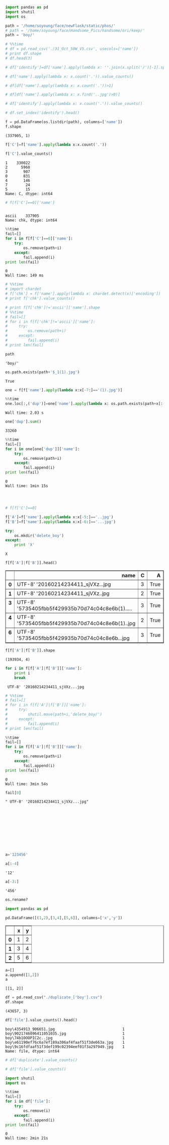 

```python
import pandas as pd
import shutil
import os
```


```python
path = '/home/soyoung/face/newFlask/static/phos/'
# path = '/home/soyoung/face/Handsome_Pics/handsome/ori/keep/'
path = 'boy/'
```


```python
# %%time
# df = pd.read_csv('./31_Oct_50W_V5.csv', usecols=['name'])
# print df.shape
# df.head(3)
```


```python
# df['identify']=df['name'].apply(lambda x: ''.join(x.split('/')[-1].split('.')[:-1]))
```


```python
# df['name'].apply(lambda x: x.count('.')).value_counts()
```


```python
# df[df['name'].apply(lambda x: x.count('.'))>1]
```


```python
# df[df['name'].apply(lambda x: x.find('..jpg')>0)]
```


```python
# df['identify'].apply(lambda x: x.count('.')).value_counts()
```


```python
# df.set_index('identify').head()
```


```python
f = pd.DataFrame(os.listdir(path), columns=['name'])
f.shape
```




    (337905, 1)




```python
f['C']=f['name'].apply(lambda x:x.count('.'))

```


```python
f['C'].value_counts()
```




    1    330022
    2      5960
    3       907
    0       831
    4       146
    7        24
    5        15
    Name: C, dtype: int64




```python
# f[f['C']==0]['name']
```


```python

```




    ascii    337905
    Name: chk, dtype: int64




```python
%%time
fail=[]
for i in f[f['C']==0]['name']:
    try:
        os.remove(path+i)
    except:
        fail.append(i)
print len(fail)
```

    0
    Wall time: 149 ms



```python
# %%time
# import chardet
# f['chk'] = f['name'].apply(lambda x: chardet.detect(x)['encoding'])
# print f['chk'].value_counts()

# print f[f['chk']!='ascii']['name'].shape
# %%time
# fail=[]
# for i in f[f['chk']!='ascii']['name']:
#     try:
#         os.remove(path+i)
#     except:
#         fail.append(i)
# print len(fail)
```


```python
path
```




    'boy/'




```python
os.path.exists(path+'$_1(1).jpg')
```




    True




```python
one = f[f['name'].apply(lambda x:x[-7:]=='(1).jpg')]

```


```python
%%time
one.loc[:,('dup')]=one['name'].apply(lambda x: os.path.exists(path+x[:-7]+'.jpg'))
```

    Wall time: 2.03 s



```python
one['dup'].sum()
```




    33260




```python
%%time
fail=[]
for i in one[one['dup']]['name']:
    try:
        os.remove(path+i)
    except:
        fail.append(i)
print len(fail)
```

    0
    Wall time: 1min 15s



```python

```


```python

```


```python

```


```python
# f[f['C']==0]
```


```python
f['A']=f['name'].apply(lambda x:x[-5:]=='..jpg')
f['B']=f['name'].apply(lambda x:x[-6:]=='...jpg')
```


```python
try:
    os.mkdir('delete_boy')
except:
    print 'X'
```

    X



```python
f[f['A']|f['B']].head()
```




<div>
<style>
    .dataframe thead tr:only-child th {
        text-align: right;
    }

    .dataframe thead th {
        text-align: left;
    }

    .dataframe tbody tr th {
        vertical-align: top;
    }
</style>
<table border="1" class="dataframe">
  <thead>
    <tr style="text-align: right;">
      <th></th>
      <th>name</th>
      <th>C</th>
      <th>A</th>
      <th>B</th>
    </tr>
  </thead>
  <tbody>
    <tr>
      <th>0</th>
      <td>UTF-8' '20160214234411_sjVXz...jpg</td>
      <td>3</td>
      <td>True</td>
      <td>True</td>
    </tr>
    <tr>
      <th>1</th>
      <td>UTF-8' '20160214234411_sjVXz..jpg</td>
      <td>2</td>
      <td>True</td>
      <td>False</td>
    </tr>
    <tr>
      <th>3</th>
      <td>UTF-8' '5735405fbb5f429935b70d74c04c8e6b(1).....</td>
      <td>3</td>
      <td>True</td>
      <td>True</td>
    </tr>
    <tr>
      <th>4</th>
      <td>UTF-8' '5735405fbb5f429935b70d74c04c8e6b(1)..jpg</td>
      <td>2</td>
      <td>True</td>
      <td>False</td>
    </tr>
    <tr>
      <th>6</th>
      <td>UTF-8' '5735405fbb5f429935b70d74c04c8e6b...jpg</td>
      <td>3</td>
      <td>True</td>
      <td>True</td>
    </tr>
  </tbody>
</table>
</div>




```python
f[f['A']|f['B']].shape
```




    (193934, 4)




```python
for i in f[f['A']|f['B']]['name']:
    print i
    break
```

     UTF-8' '20160214234411_sjVXz...jpg



```python
# %%time
# fail=[]
# for i in f[f['A']|f['B']]['name']:
#     try:
#         shutil.move(path+i,'delete_boy/')
#     except:
#         fail.append(i)
# print len(fail)
```


```python
%%time
fail=[]
for i in f[f['A']|f['B']]['name']:
    try:
        os.remove(path+i)
    except:
        fail.append(i)
print len(fail)
```

    0
    Wall time: 3min 54s



```python
fail[0]
```




    " UTF-8' '20160214234411_sjVXz...jpg"




```python

```


```python

```


```python

```


```python

```


```python

```


```python

```


```python

```


```python

```


```python

```


```python

```


```python
a='123456'
```


```python
a[:-4]
```




    '12'




```python
a[-3:]
```




    '456'




```python
os.rename?
```


```python
import pandas as pd
```


```python
pd.DataFrame([(1,2),[3,4],[5,6]], columns=['x','y'])
```




<div>
<style>
    .dataframe thead tr:only-child th {
        text-align: right;
    }

    .dataframe thead th {
        text-align: left;
    }

    .dataframe tbody tr th {
        vertical-align: top;
    }
</style>
<table border="1" class="dataframe">
  <thead>
    <tr style="text-align: right;">
      <th></th>
      <th>x</th>
      <th>y</th>
    </tr>
  </thead>
  <tbody>
    <tr>
      <th>0</th>
      <td>1</td>
      <td>2</td>
    </tr>
    <tr>
      <th>1</th>
      <td>3</td>
      <td>4</td>
    </tr>
    <tr>
      <th>2</th>
      <td>5</td>
      <td>6</td>
    </tr>
  </tbody>
</table>
</div>




```python
a=[]
a.append([1,2])
a
```




    [[1, 2]]




```python
df = pd.read_csv("./duplicate_['boy'].csv")
df.shape
```




    (43657, 3)




```python
df['file'].value_counts().head()
```




    boy\4354913_906651.jpg                              1
    boy\9021746096411051035.jpg                         1
    boy\74b1OOOPIC2c..jpg                               1
    boy\e61190ef76c6a7ef189a306af4faaf51f3de663a.jpg    1
    boy\9c16fdfaaf51f3def199c02394eef01f3a297949.jpg    1
    Name: file, dtype: int64




```python
# df['duplicate'].value_counts()
```


```python
# df['file'].value_counts()
```


```python
import shutil
import os
```


```python
%%time
fail=[]
for i in df['file']:
    try:
        os.remove(i)
    except:
        fail.append(i)
print len(fail)
```

    0
    Wall time: 2min 21s



```python

```

